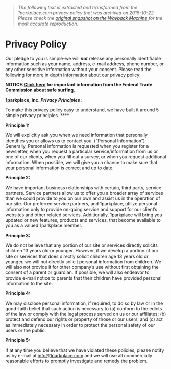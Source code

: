 > *The following text is extracted and transformed from the 1parkplace.com privacy policy that was archived on 2018-10-22. Please check the [original snapshot on the Wayback Machine](https://web.archive.org/web/20181022183101id_/http%3A//www.1parkplace.com/privacy-policy) for the most accurate reproduction.*

# Privacy Policy

Our  pledge to you is simple-we will _**not**_ release any personally identifiable information such as your name, address, e-mail address, phone number, or any other sensitive information without your consent. Please read the following for more in depth information about our privacy policy:

**NOTICE:[Click here](https://www.ftc.gov/) for important information from the Federal Trade Commission about safe surfing.**

**1parkplace, Inc. _Privacy Principles_ :**

To make this privacy policy easy to understand, we have built it around 5 simple privacy principles. ****

**Principle 1:**

We will explicitly ask you when we need information that personally identifies you or allows us to contact you. (“Personal Information”) Generally, Personal information is requested when you register for a newsletter, when you request a particular service/information from us or one of our clients, when you fill out a survey, or when you request additional information. When possible, we will give you a chance to make sure that your personal information is correct and up to date.

**Principle 2:**

We have important business relationships with certain, third party, service partners. Service partners allow us to offer you a broader array of services than we could provide to you on our own and assist us in the operation of our site. Our preferred service partners, and 1parkplace, utilize personal information only to provide on-going service and support for our client’s websites and other related services. Additionally, 1parkplace will bring you updated or new features, products and services, that become available to you as a valued 1parkplace member.

**Principle 3:**

We do not believe that any portion of our site or services directly solicits children 13 years old or younger. However, if we develop a portion of our site or services that does directly solicit children age 13 years old or younger, we will not directly solicit personal information from children. We will also not provide it for other company’s use without first obtaining the consent of a parent or guardian. If possible, we will also endeavor to provide e-mail notice to parents that their children have provided personal information to the site.

**Principle 4:**

We may disclose personal information, if required, to do so by law or in the good-faith belief that such action is necessary to (a) conform to the edicts of the law or comply with the legal process served on us or our affiliates; (b) protect and defend our rights or property of those or our users, and (c) act as immediately necessary in order to protect the personal safety of our users or the public.

**Principle 5:**

If at any time you believe that we have violated these policies, please notify us by e-mail at info@1parkplace.com and we will use all commercially reasonable efforts to promptly investigate and remedy the problem.
